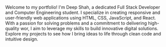 Welcome to my portfolio! I'm Deep Shah, a dedicated Full Stack Developer and Computer Engineering student. I specialize in creating responsive and user-friendly web applications using HTML, CSS, JavaScript, and React. With a passion for solving problems and a commitment to delivering high-quality wor, I aim to leverage my skills to build innovative digital solutions. Explore my projects to see how I bring ideas to life through clean code and intuitive design.
